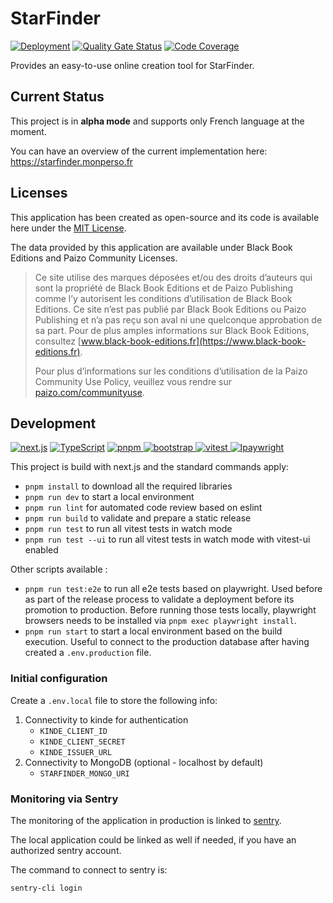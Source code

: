 # StarFinder

[![Deployment](https://github.com/superfaz/starfinder/actions/workflows/deploy.yml/badge.svg)](https://github.com/superfaz/starfinder/actions/workflows/deploy.yml)
[![Quality Gate Status](https://sonarcloud.io/api/project_badges/measure?project=superfaz_starfinder&metric=alert_status)](https://sonarcloud.io/summary/new_code?id=superfaz_starfinder)
[![Code Coverage](https://codecov.io/gh/superfaz/starfinder/graph/badge.svg?token=QAIhyKpuAu)](https://codecov.io/gh/superfaz/starfinder)

Provides an easy-to-use online creation tool for StarFinder.

## Current Status

This project is in **alpha mode** and supports only French language at the moment.

You can have an overview of the current implementation here: <https://starfinder.monperso.fr>

## Licenses

This application has been created as open-source and its code is available here under the [MIT License](./LICENSE.md).

The data provided by this application are available under Black Book Editions and Paizo Community Licenses.

> Ce site utilise des marques déposées et/ou des droits d’auteurs qui sont la propriété de Black Book Editions et de Paizo Publishing comme l’y autorisent les conditions d’utilisation de Black Book Editions. Ce site n’est pas publié par Black Book Editions ou Paizo Publishing et n’a pas reçu son aval ni une quelconque approbation de sa part. Pour de plus amples informations sur Black Book Editions, consultez [www.black-book-editions.fr](https://www.black-book-editions.fr).
>
> Pour plus d’informations sur les conditions d’utilisation de la Paizo Community Use Policy, veuillez vous rendre sur [paizo.com/communityuse](https://paizo.com/communityuse).

## Development

[![next.js](https://img.shields.io/badge/next.js-white?logo=next.js&logoColor=%23000000)](https://nextjs.org)
[![TypeScript](https://img.shields.io/badge/typescript-white?logo=typescript&logoColor=%233178C6)](https://typescriptlang.org/)
[![pnpm](https://img.shields.io/badge/pnpm-white?logo=pnpm&logoColor=%23F69220)
](https://pnpm.io/)
[![bootstrap](https://img.shields.io/badge/bootstrap-white?logo=bootstrap&logoColor=%237952B3)
](https://getbootstrap.com)
[![vitest](https://img.shields.io/badge/vitest-white?logo=vitest&logoColor=%236E9F18)
](https://vitest.dev)
[![lpaywright](https://img.shields.io/badge/playwright-white?logo=playwright&logoColor=%232EAD33)
](https://playwright.dev)

This project is build with next.js and the standard commands apply:

- `pnpm install` to download all the required libraries
- `pnpm run dev` to start a local environment
- `pnpm run lint` for automated code review based on eslint
- `pnpm run build` to validate and prepare a static release
- `pnpm run test` to run all vitest tests in watch mode
- `pnpm run test --ui` to run all vitest tests in watch mode with vitest-ui enabled

Other scripts available :

- `pnpm run test:e2e` to run all e2e tests based on playwright. Used before as part of the release process to validate a deployment before its promotion to production. Before running those tests locally, playwright browsers needs to be installed via `pnpm exec playwright install`.
- `pnpm run start` to start a local environment based on the build execution. Useful to connect to the production database after having created a `.env.production` file.

### Initial configuration

Create a `.env.local` file to store the following info:

1. Connectivity to kinde for authentication
    - `KINDE_CLIENT_ID`
    - `KINDE_CLIENT_SECRET`
    - `KINDE_ISSUER_URL`
1. Connectivity to MongoDB (optional - localhost by default)
    - `STARFINDER_MONGO_URI`

### Monitoring via Sentry

The monitoring of the application in production is linked to [sentry](https://sentry.io).

The local application could be linked as well if needed, if you have an authorized sentry account.

The command to connect to sentry is:

```bash
sentry-cli login
```
